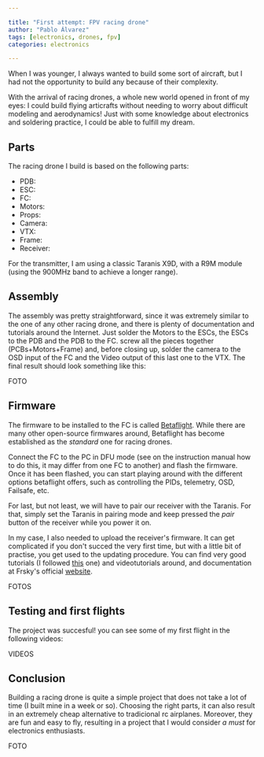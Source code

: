 ```yaml
---

title: "First attempt: FPV racing drone"
author: "Pablo Álvarez"
tags: [electronics, drones, fpv]
categories: electronics

---
```


When I was younger, I always wanted to build some sort of aircraft, but I had not the opportunity to build any because of their complexity.

With the arrival of racing drones, a whole new world opened in front of my eyes: I could build flying articrafts without needing to worry about difficult modeling and aerodynamics! Just with some knowledge about electronics and soldering practice, I could be able to fulfill my dream.

## Parts

The racing drone I build is based on the following parts:

- PDB: 
- ESC: 
- FC: 
- Motors:
- Props:
- Camera:
- VTX:
- Frame:
- Receiver:

For the transmitter, I am using a classic Taranis X9D, with a R9M module (using the 900MHz band to achieve a longer range).

## Assembly

The assembly was pretty straightforward, since it was extremely similar to the one of any other racing drone, and there is plenty of documentation and tutorials around the Internet. Just solder the Motors to the ESCs, the ESCs to the PDB and the PDB to the FC. screw all the pieces together (PCBs+Motors+Frame) and, before closing up, solder the camera to the OSD input of the FC and the Video output of this last one to the VTX. The final result should look something like this:

FOTO

## Firmware

The firmware to be installed to the FC is called [Betaflight](https://betaflight.com/). While there are many other open-source firmwares around, Betaflight has become established as the _standard_ one for racing drones. 

Connect the FC to the PC in DFU mode (see on the instruction manual how to do this, it may differ from one FC to another) and flash the firmware. Once it has been flashed, you can start playing around with the different options betaflight offers, such as controlling the PIDs, telemetry, OSD, Failsafe, etc.

For last, but not least, we will have to pair our receiver with the Taranis. For that, simply set the Taranis in pairing mode and keep pressed the _pair_ button of the receiver while you power it on. 

In my case, I also needed to upload the receiver's firmware. It can get complicated if you don't succed the very first time, but with a little bit of practise, you get used to the updating procedure. You can find very good tutorials (I followed [this](https://oscarliang.com/flash-frsky-rx-firmware/) one) and videotutorials around, and documentation at Frsky's official [website](https://www.frsky-rc.com/download/).

FOTOS

## Testing and first flights

The project was succesful! you can see some of my first flight in the following videos:

VIDEOS

## Conclusion

Building a racing drone is quite a simple project that does not take a lot of time (I built mine in a week or so). Choosing the right parts, it can also result in an extremely cheap alternative to tradicional rc airplanes. Moreover, they are fun and easy to fly, resulting in a project that I would consider _a must_ for electronics enthusiasts.

FOTO
